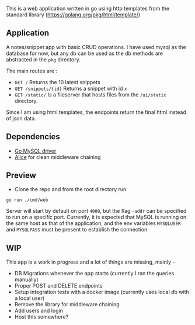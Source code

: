 This is a web application written in go using http templates from the standard library (https://golang.org/pkg/html/template/)

## Application
A notes/snippet app with basic CRUD operations. I have used mysql as the database for now, but any db can be used as the db methods are abstracted in the `pkg` directory.

The main routes are :
- `GET /` Returns the 10 latest snippets
- `GET /snippets/{id}` Returns a snippet with id `x`
- `GET /static/` Is a fileserver that hosts files from the `/ui/static` directory. 

Since I am using html templates, the endpoints return the final html instead of json data.

## Dependencies
- [Go MySQL driver](https://github.com/go-sql-driver/mysql)
- [Alice](https://github.com/justinas/alice) for clean middleware chaining

## Preview
- Clone the repo and from the root directory run
```
go run ./cmd/web
```

Server will start by default on port `4000`, but the flag `-addr` can be specified to run on a specific port.
Currently, it is expected that MySQL is running on the same host as that of the application, and the env variables `MYSQLUSER` and `MYSQLPASS` must be present to establish the connection.


## WIP
This app is a work in progress and a lot of things are missing, mainly -
- DB Migrations whenever the app starts (currently I ran the queries manually)
- Proper POST and DELETE endpoints
- Setup integration tests with a docker image (currently uses local db with a local user)
- Remove the library for middleware chaining 
- Add users and login
- Host this somewhere?
